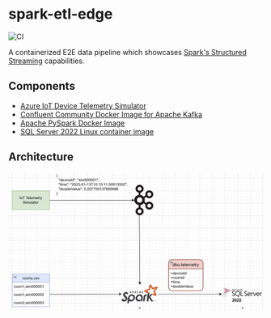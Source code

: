 # spark-etl-edge
![CI](https://github.com/syedhassaanahmed/spark-etl-edge/actions/workflows/ci.yml/badge.svg)

A containerized E2E data pipeline which showcases [Spark's Structured Streaming](https://spark.apache.org/docs/latest/structured-streaming-programming-guide.html#overview) capabilities.

## Components
- [Azure IoT Device Telemetry Simulator](https://github.com/Azure-Samples/Iot-Telemetry-Simulator)
- [Confluent Community Docker Image for Apache Kafka](https://docs.confluent.io/platform/current/platform-quickstart.html#ce-docker-quickstart) 
- [Apache PySpark Docker Image](https://hub.docker.com/r/apache/spark-py)
- [SQL Server 2022 Linux container image](https://learn.microsoft.com/en-us/sql/linux/quickstart-install-connect-docker?view=sql-server-ver16&pivots=cs1-bash)

## Architecture
<div align="center">
    <img src="./docs/architecture.png">
</div>
